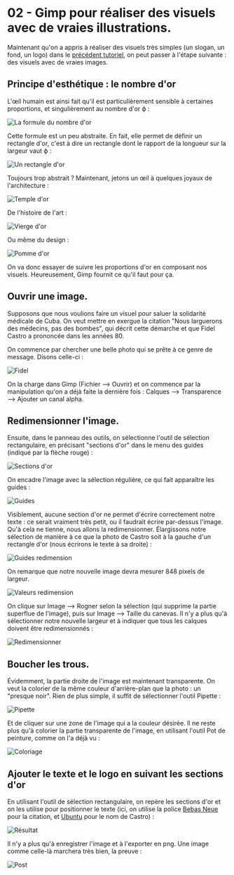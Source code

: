 # 02 - Gimp pour réaliser des visuels avec de vraies illustrations.

Maintenant qu'on a appris à réaliser des visuels très simples (un slogan, un fond, un logo) dans le [précédent tutoriel](gimp_O1_Visuel_simple.md), on peut passer à l'étape suivante : des visuels avec de vraies images.

## Principe d'esthétique : le nombre d'or

L'œil humain est ainsi fait qu'il est particulièrement sensible à certaines proportions, et singulièrement au nombre d'or ϕ :

![La formule du nombre d'or](gimp_02_aux/01_nombre_or.jpg)

Cette formule est un peu abstraite. En fait, elle permet de définir un rectangle d'or, c'est à dire un rectangle dont le rapport de la longueur sur la largeur vaut ϕ :

![Un rectangle d'or](gimp_02_aux/02_rectangle_or.png)

Toujours trop abstrait ? Maintenant, jetons un œil à quelques joyaux de l'architecture :

![Temple d'or](gimp_02_aux/03_temple_or.jpg)

De l'histoire de l'art :

![Vierge d'or](gimp_02_aux/04_raphael_or.png)

Ou même du design :

![Pomme d'or](gimp_02_aux/05_apple_or.png)

On va donc essayer de suivre les proportions d'or en composant nos visuels. Heureusement, Gimp fournit ce qu'il faut pour ça.

## Ouvrir une image.

Supposons que nous voulions faire un visuel pour saluer la solidarité médicale de Cuba. On veut mettre en exergue la citation "Nous larguerons des médecins, pas des bombes", qui décrit cette démarche et que Fidel Castro a prononcée dans les années 80.

On commence par chercher une belle photo qui se prête à ce genre de message. Disons celle-ci :

![Fidel](gimp_02_aux/05_castro.jpg)

On la charge dans Gimp (Fichier ⟶ Ouvrir) et on commence par la manipulation qu'on a déjà faite la dernière fois : Calques ⟶ Transparence ⟶ Ajouter un canal alpha.

## Redimensionner l'image.

Ensuite, dans le panneau des outils, on sélectionne l'outil de sélection rectangulaire, en précisant "sections d'or" dans le menu des guides (indiqué par la flèche rouge) :

![Sections d'or](gimp_02_aux/06_sections_or.png)

On encadre l'image avec la sélection régulière, ce qui fait apparaître les guides :

![Guides](gimp_02_aux/07_guides.png)

Visiblement, aucune section d'or ne permet d'écrire correctement notre texte : ce serait vraiment très petit, ou il faudrait écrire par-dessus l'image.
Qu'à cela ne tienne, nous allons la redimensionner. Élargissons notre sélection de manière à ce que la photo de Castro soit à la gauche d'un rectangle d'or (nous écrirons le texte à sa droite) :

![Guides redimension](gimp_02_aux/08_guides_redimension.png)

On remarque que notre nouvelle image devra mesurer 848 pixels de largeur.

![Valeurs redimension](gimp_02_aux/09_redimension_pixels.png)

On clique sur Image ⟶ Rogner selon la sélection (qui supprime la partie superflue de l'image), puis sur Image ⟶ Taille du canevas. Il n'y a plus qu'à sélectionner notre nouvelle largeur et à indiquer que tous les calques doivent être redimensionnés :

![Redimensionner](gimp_02_aux/10_taille_canevas.png)

## Boucher les trous.

Évidemment, la partie droite de l'image est maintenant transparente. On veut la colorier de la même couleur d'arrière-plan que la photo : un "presque noir".
Rien de plus simple, il suffit de sélectionner l'outil Pipette :

![Pipette](gimp_02_aux/11_pipette.png)

Et de cliquer sur une zone de l'image qui a la couleur désirée. Il ne reste plus qu'à colorier la partie transparente de l'image, en utilisant l'outil Pot de peinture, comme on l'a déjà vu :

![Coloriage](gimp_02_aux/12_coloriage.png)

## Ajouter le texte et le logo en suivant les sections d'or

En utilisant l'outil de sélection rectangulaire, on repère les sections d'or et on les utilise pour positionner le texte (ici, on utilise la police [Bebas Neue](https://www.dafont.com/fr/bebas-neue.font) pour la citation, et [Ubuntu](https://design.ubuntu.com/font/) pour le nom de Castro) :

![Résultat](gimp_02_aux/13_resultat.png)

Il n'y a plus qu'à enregistrer l'image et à l'exporter en png.
Une image comme celle-là marchera très bien, la preuve :

![Post](gimp_02_aux/14_post.png)
